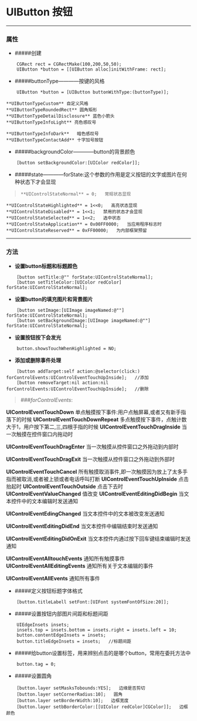 # UIButton 按钮
***
### 属性
- #####创建
```
    CGRect rect = CGRectMake(100,200,50,50);
    UIButton *button = [[UIButton alloc]initWithFrame: rect];
```
- #####buttonType————按键的风格
```
    UIButton *button = [UIButton buttonWithType:(buttonType)];
```
> 
    **UIButtonTypeCustom** 自定义风格
    **UIButtonTypeRoundedRect** 圆角矩形
    **UIButtonTypeDetailDisclosure** 蓝色小箭头
    **UIButtonTypeInfoLight** 亮色感叹号
>
    **UIButtonTypeInfoDark**   暗色感叹号
    **UIButtonTypeContactAdd** 十字加号按钮

- #####backgroundColor————button的背景颜色
```
    [button setBackgroundColor:[UIColor redColor]];
```

- #####state————forState:这个参数的作用是定义按钮的文字或图片在何种状态下才会显现
>     **UIControlStateNormal** = 0;   常规状态显现
    **UIControlStateHighlighted** = 1<<0;   高亮状态显现
    **UIControlStateDisabled** = 1<<1;   禁用的状态才会显现
    **UIControlStateSelected** = 1<<2;   选中状态
    **UIControlStateApplication** = 0x00FF0000;   当应用程序标志时
    **UIControlStateReserved** = 0xFF00000;   为内部框架预留

***
### 方法
 - **设置button标题和标题颜色**
```
    [button setTitle:@"" forState:UIControlStateNormal];
    [button setTitleColor:[UIColor redColor] forState:UIControlStateNormal];
```
 - **设置button的填充图片和背景图片**
```
    [button setImage:[UIImage imageNamed:@""] forState:UIControlStateNormal];
    [button setBackgroundImage:[UIImage imageNamed:@""] forState:UIControlStateNormal];
```
 - **设置按钮按下会发光**
```
    button.showsTouchWhenHighlighted = NO;
```
 - **添加或删除事件处理**
```
    [button addTarget:self action:@selector(click:) forControlEvents:UIControlEventTouchUpInside];   //添加
    [button removeTarget:nil action:nil forControlEvents:UIControlEventTouchUpInside];   //删除
```
> ###*forControlEvents*:
> 
**UIControlEventTouchDown**   单点触摸按下事件:用户点触屏幕,或者又有新手指落下的时候
**UIControlEventTouchDownRepeat**   多点触摸按下事件，点触计数大于1，用户按下第二,三,四根手指的时候
**UIControlEventTouchDragInside**   当一次触摸在控件窗口内拖动时
> 
**UIControlEventTouchDragEnter**   当一次触摸从控件窗口之外拖动到内部时
> 
**UIControlEventTouchDragExit**   当一次触摸从控件窗口之外拖动到外部时
> 
**UIControlEventTouchCancel**   所有触摸取消事件,即一次触摸因为放上了太多手指而被取消,或者被上锁或者电话呼叫打断
**UIControlEventTouchUpInside**   点击抬起时
**UIControlEventTouchOutside**   点击下去时
**UIControlEventValueChanged**   值改变
**UIControlEventEditingDidBegin**   当文本控件中的文本编辑时发送通知
> 
**UIControlEventEdingChanged**   当文本控件中的文本被改变发送通知
> 
**UIControlEventEditingDidEnd**   当文本控件中编辑结束时发送通知
> 
**UIControlEventEditingDidOnExit**   当文本控件内通过按下回车键结束编辑时发送通知
> 
**UIControlEventAlltouchEvents**   通知所有触摸事件
**UIControlEventAllEditingEvents**   通知所有关于文本编辑的事件
> 
**UIControlEventAllEvents**   通知所有事件

- #####定义按钮标题字体格式
```
    [button.titleLabell setFont:[UIFont systemFontOfSize:20]];
```

- #####设置按钮内部图片间距和标题间距
```
    UIEdgeInsets insets;
    insets.top = insets.bottom = insets.right = insets.left = 10;
    button.contentEdgeInsets = insets;
    button.titleEdgeInsets = insets;   //标题间距
```

- #####给button设置标签，用来辨别点击的是哪个button，常用在委托方法中
```
    button.tag = 0;
```

- #####设置圆角
```
    [button.layer setMasksTobounds:YES];   边缘是否剪切
    [button.layer setCornerRadius:10];   圆角
    [button.layer setBorderWidth:10];   边框宽度
    [button.layer setbBorderColor:[[UIColor redColor]CGColor]];   边框颜色
```